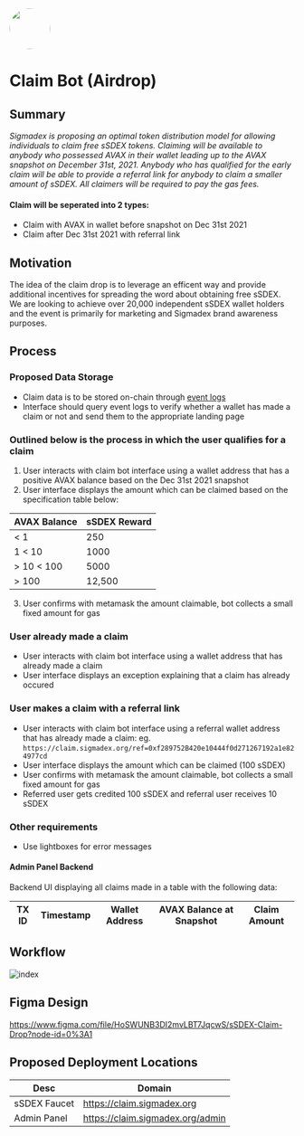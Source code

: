 <img src="https://user-images.githubusercontent.com/33762147/155625647-55c69f06-e0ea-44a8-a425-7aa086c329c5.png" style="border-radius:50%;width:72px;">

# Claim Bot (Airdrop)

## Summary
<em>Sigmadex is proposing an optimal token distribution model for allowing individuals to claim free sSDEX tokens. Claiming will be available to anybody who possessed AVAX in their wallet leading up to the AVAX snapshot on December 31st, 2021. Anybody who has qualified for the early claim will be able to provide a referral link for anybody to claim a smaller amount of sSDEX. All claimers will be required to pay the gas fees.</em>

#### Claim will be seperated into 2 types:

* Claim with AVAX in wallet before snapshot on Dec 31st 2021
* Claim after Dec 31st 2021 with referral link

## Motivation
The idea of the claim drop is to leverage an efficent way and provide additional incentives for spreading the word about obtaining free sSDEX. We are looking to achieve over 20,000 independent sSDEX wallet holders and the event is primarily for marketing and Sigmadex brand awareness purposes.

## Process
### Proposed Data Storage

* Claim data is to be stored on-chain through [event logs]
* Interface should query event logs to verify whether a wallet has made a claim or not and send them to the appropriate landing page

### Outlined below is the process in which the user qualifies for a claim

1. User interacts with claim bot interface using a wallet address that has a positive AVAX balance based on the Dec 31st 2021 snapshot
2. User interface displays the amount which can be claimed based on the specification table below:

|AVAX Balance|sSDEX Reward|
|------------|------------|
|< 1 |250|
|1  < 10 |1000|
|> 10 < 100 |5000|
|> 100 |12,500|

3. User confirms with metamask the amount claimable, bot collects a small fixed amount for gas

### User already made a claim

* User interacts with claim bot interface using a wallet address that has already made a claim
* User interface displays an exception explaining that a claim has already occured

### User makes a claim with a referral link

* User interacts with claim bot interface using a referral wallet address that has already made a claim:
eg. `https://claim.sigmadex.org/ref=0xf289752B420e10444f0d271267192a1e824977cd`
* User interface displays the amount which can be claimed (100 sSDEX)
* User confirms with metamask the amount claimable, bot collects a small fixed amount for gas
* Referred user gets credited 100 sSDEX and referral user receives 10 sSDEX

### Other requirements

* Use lightboxes for error messages

#### Admin Panel Backend

Backend UI displaying all claims made in a table with the following data:

<div align="center">

|TX ID|Timestamp|Wallet Address|AVAX Balance at Snapshot|Claim Amount|
|-----|---------|--------------|------------|------------------------|

</div>

## Workflow

![index](https://user-images.githubusercontent.com/33762147/162211803-720a4132-b93a-4bec-852c-80697068eb17.png)

## Figma Design

https://www.figma.com/file/HoSWUNB3DI2mvLBT7JqcwS/sSDEX-Claim-Drop?node-id=0%3A1

## Proposed Deployment Locations

|Desc|Domain|
|-------|-----------|
|sSDEX Faucet|https://claim.sigmadex.org|
|Admin Panel|https://claim.sigmadex.org/admin|

[event logs]: https://consensys.net/blog/developers/guide-to-events-and-logs-in-ethereum-smart-contracts/
